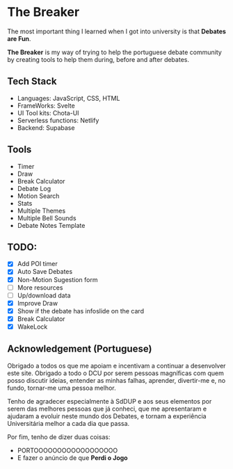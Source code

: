 # The Breaker

The most important thing I learned when I got into university is that **Debates are Fun**.

**The Breaker** is my way of trying to help the portuguese debate community by creating tools to help them during, before and after debates.

## Tech Stack

- Languages: JavaScript, CSS, HTML
- FrameWorks: Svelte
- UI Tool kits: Chota-UI
- Serverless functions: Netlify
- Backend: Supabase

## Tools

- Timer
- Draw
- Break Calculator
- Debate Log
- Motion Search
- Stats
- Multiple Themes
- Multiple Bell Sounds
- Debate Notes Template

## TODO:

- [X] Add POI timer
- [x] Auto Save Debates
- [x] Non-Motion Sugestion form
- [ ] More resources
- [ ] Up/download data
- [X] Improve Draw
- [x] Show if the debate has infoslide on the card
- [x] Break Calculator
- [x] WakeLock

## Acknowledgement (Portuguese)

Obrigado a todos os que me apoiam e incentivam a continuar a desenvolver este site. Obrigado a todo o DCU por serem pessoas magníficas com quem posso discutir ideias, entender as minhas falhas, aprender, divertir-me e, no fundo, tornar-me uma pessoa melhor.

Tenho de agradecer especialmente à SdDUP e aos seus elementos por serem das melhores pessoas que já conheci, que me apresentaram e ajudaram a evoluir neste mundo dos Debates, e tornam a experiência Universitária melhor a cada dia que passa.

Por fim, tenho de dizer duas coisas:

- PORTOOOOOOOOOOOOOOOOOO
- E fazer o anúncio de que **Perdi o Jogo**
